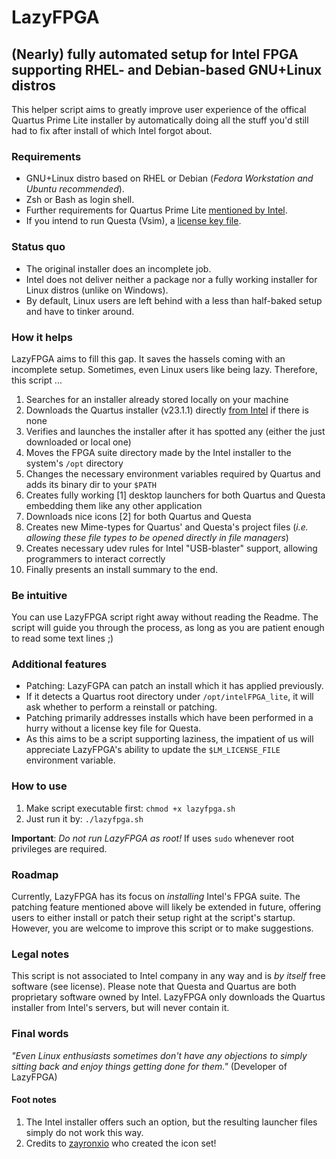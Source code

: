 # LazyFPGA

## (Nearly) fully automated setup for Intel FPGA supporting RHEL- and Debian-based GNU+Linux distros
This helper script aims to greatly improve user experience of the offical Quartus Prime Lite installer
by automatically doing all the stuff you'd still had to fix after install of which Intel forgot about.

### Requirements
* GNU+Linux distro based on RHEL or Debian (*Fedora Workstation and Ubuntu recommended*).
* Zsh or Bash as login shell.
* Further requirements for Quartus Prime Lite [mentioned by Intel](https://www.intel.com/content/www/us/en/support/programmable/support-resources/design-software/os-support.html).
* If you intend to run Questa (Vsim), a [license key file](https://licensing.intel.com).

### Status quo
* The original installer does an incomplete job.
* Intel does not deliver neither a package nor a fully working installer for Linux distros (unlike on Windows).
* By default, Linux users are left behind with a less than half-baked setup and have to tinker around.

### How it helps
LazyFPGA aims to fill this gap. It saves the hassels coming with an incomplete setup.
Sometimes, even Linux users like being lazy. Therefore, this script ...

1. Searches for an installer already stored locally on your machine
2. Downloads the Quartus installer (v23.1.1) directly [from Intel](https://www.intel.com/content/www/us/en/software-kit/825277/intel-quartus-prime-lite-edition-design-software-version-23-1-1-for-linux.html) if there is none
3. Verifies and launches the installer after it has spotted any (either the just downloaded or local one)
3. Moves the FPGA suite directory made by the Intel installer to the system's `/opt` directory
4. Changes the necessary environment variables required by Quartus and adds its binary dir to your `$PATH`
5. Creates fully working [1] desktop launchers for both Quartus and Questa embedding them like any other application
6. Downloads nice icons [2] for both Quartus and Questa
7. Creates new Mime-types for Quartus' and Questa's project files (*i.e. allowing these file types to be opened directly in file managers*)
8. Creates necessary udev rules for Intel "USB-blaster" support, allowing programmers to interact correctly
9. Finally presents an install summary to the end.

### Be intuitive
You can use LazyFPGA script right away without reading the Readme. The script will guide you through the process,
as long as you are patient enough to read some text lines ;)

### Additional features
* Patching: LazyFGPA can patch an install which it has applied previously.
* If it detects a Quartus root directory under `/opt/intelFPGA_lite`, it will ask whether to perform a reinstall or patching.
* Patching primarily addresses installs which have been performed in a hurry without a license key file for Questa.
* As this aims to be a script supporting laziness, the impatient of us will appreciate LazyFPGA's ability to update the `$LM_LICENSE_FILE` environment variable.

### How to use
1. Make script executable first: `chmod +x lazyfpga.sh`
2. Just run it by: `./lazyfpga.sh`

**Important**: *Do not run LazyFPGA as root!* If uses `sudo` whenever root privileges are required. 

### Roadmap
Currently, LazyFPGA has its focus on *installing* Intel's FPGA suite. The patching feature mentioned above will likely be extended in future, offering users to either install or patch their setup right at the script's startup.
However, you are welcome to improve this script or to make suggestions.

### Legal notes
This script is not associated to Intel company in any way and is *by itself* free software (see license). Please note that Questa and Quartus are both proprietary software owned by Intel. LazyFPGA only downloads the Quartus installer from Intel's servers, but will never contain it.

### Final words
*"Even Linux enthusiasts sometimes don't have any objections to simply sitting back and enjoy things getting done for them."* (Developer of LazyFPGA)

#### Foot notes
1. The Intel installer offers such an option, but the resulting launcher files simply do not work this way.
2. Credits to [zayronxio](https://github.com/zayronxio/Elementary-KDE-Icons) who created the icon set!
